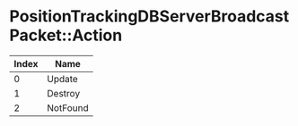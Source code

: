# PositionTrackingDBServerBroadcastPacket::Action

Index | Name
--- | ---
0 | Update
1 | Destroy
2 | NotFound